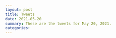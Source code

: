 ```yaml
---
layout: post
title: Tweets
date: 2021-05-20
summary: These are the tweets for May 20, 2021.
categories:
---
```


